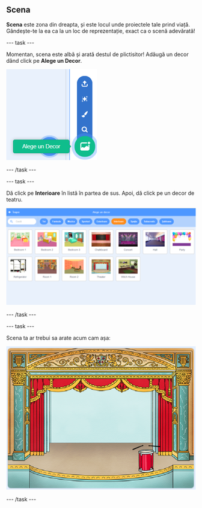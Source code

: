 ## Scena

**Scena** este zona din dreapta, și este locul unde proiectele tale prind viață. Gândește-te la ea ca la un loc de reprezentație, exact ca o scenă adevărată!

--- task ---

Momentan, scena este albă și arată destul de plictisitor! Adăugă un decor dând click pe **Alege un Decor**.

![captură de ecran](images/band-stage-choose.png)

--- /task ---

--- task ---

Dă click pe **Interioare** în listă în partea de sus. Apoi, dă click pe un decor de teatru.

![captură de ecran](images/band-backdrop.png)

--- /task ---

--- task ---

Scena ta ar trebui sa arate acum cam așa:

![captură de ecran](images/band-stage.png)

--- /task ---